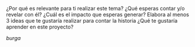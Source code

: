 ¿Por qué es relevante para ti realizar este tema?
¿Qué esperas contar y/o revelar con él? ¿Cuál es el impacto que esperas generar?
Elabora al menos 3 ideas que te gustaría realizar para contar la historia
¿Qué te gustaría aprender en este proyecto?

*burga*